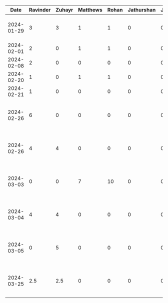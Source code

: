 Date | Ravinder | Zuhayr | Matthews | Rohan | Jathurshan | Japmeet | Task |
--- | --- | --- | --- |---|--- |--- |--- |
2024-01-29 | 3 | 3 | 1 | 1 | 0 | 0 | Initial Project Slide + Document Design |
2024-02-01 | 2 | 0 | 1 | 1 | 0 | 0 | Write Proposal |
2024-02-08 | 2 | 0 | 0 | 0 | 0 | 0 | Deliverable 2 |
2024-02-20 | 1 | 0 | 1 | 1 | 0 | 0 | Android Studio Prep |
2024-02-21 | 1 | 0 | 0 | 0 | 0 | 0 | Coding Initial Setup |
2024-02-26 | 6 | 0 | 0 | 0 | 0 | 0 | Working on feature - download and upload image sharing |
2024-02-26 | 4 | 4 | 0 | 0 | 0 | 0 | Pair-Programming - Adding auth and login sessions |
2024-03-03 | 0 | 0 | 7 | 10 | 0 | 0 | Pair-Programming - Work on event creation and display |
2024-03-04 | 4 | 4 | 0 | 0 | 0 | 0 | Pair-Programming - Finished image showcasing feature |
2024-03-05 | 0 | 5 | 0 | 0 | 0 | 0 | Singlehandedly created calendar page and updated nav bar |
2024-03-25 | 2.5 | 2.5 | 0 | 0 | 0 | 0 | Refactoring and making calendar editable by hourly view |
